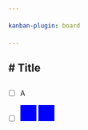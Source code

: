 ```yaml
---

kanban-plugin: board

---
```


## # Title

## 
- [ ] A
- [ ] ![blue](../../blue.png)
  ![blue](../../blue.png)


